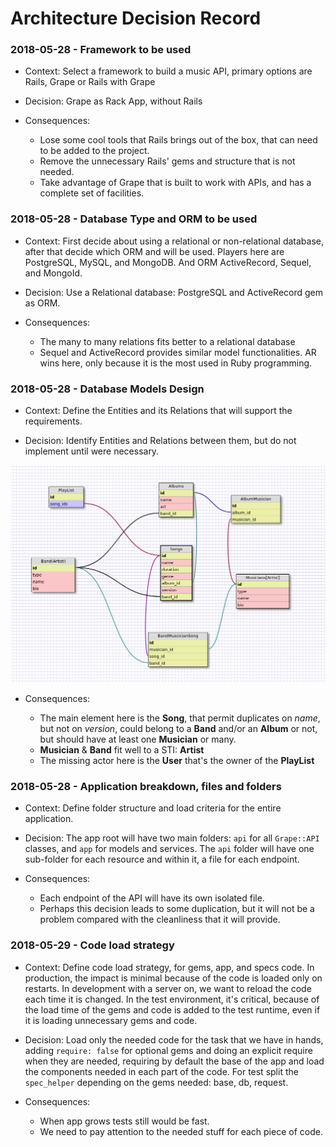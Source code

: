 # Architecture Decision Record

### 2018-05-28 - Framework to be used

* Context: Select a framework to build a music API, primary options are Rails, Grape or Rails with Grape

* Decision: Grape as Rack App, without Rails

* Consequences:

  * Lose some cool tools that Rails brings out of the box, that can need to be added to the project.
  * Remove the unnecessary Rails' gems and structure that is not needed.
  * Take advantage of Grape that is built to work with APIs, and has a complete set of facilities.

### 2018-05-28 - Database Type and ORM to be used

* Context: First decide about using a relational or non-relational database, after that decide which ORM and will be used. Players here are PostgreSQL, MySQL, and MongoDB. And ORM ActiveRecord, Sequel, and MongoId.

* Decision: Use a Relational database: PostgreSQL and ActiveRecord gem as ORM.

* Consequences:

  * The many to many relations fits better to a relational database
  * Sequel and ActiveRecord provides similar model functionalities. AR wins here, only because it is the most used in Ruby programming.

### 2018-05-28 - Database Models Design

* Context: Define the Entities and its Relations that will support the requirements.

* Decision: Identify Entities and Relations between them, but do not implement until were necessary.

![Models](models.png)

* Consequences:

  * The main element here is the **Song**, that permit duplicates on *name*, but not on *version*, could belong to a **Band** and/or an **Album** or not, but should have at least one **Musician** or many.
  * **Musician** & **Band** fit well to a STI: **Artist**
  * The missing actor here is the **User** that's the owner of the **PlayList**

### 2018-05-28 - Application breakdown, files and folders

* Context: Define folder structure and load criteria for the entire application.

* Decision: The app root will have two main folders: `api` for all `Grape::API` classes, and `app` for models and services. The `api` folder will have one sub-folder for each resource and within it, a file for each endpoint.

* Consequences:

  * Each endpoint of the API will have its own isolated file.
  * Perhaps this decision leads to some duplication, but it will not be a problem compared with the cleanliness that it will provide.

### 2018-05-29 - Code load strategy

* Context: Define code load strategy, for gems, app, and specs code. In production, the impact is minimal because of the code is loaded only on restarts. In development with a server on, we want to reload the code each time it is changed. In the test environment, it's critical, because of the load time of the gems and code is added to the test runtime, even if it is loading unnecessary gems and code.

* Decision: Load only the needed code for the task that we have in hands, adding `require: false` for optional gems and doing an explicit require when they are needed, requiring by default the base of the app and load the components needed in each part of the code. For test split the `spec_helper` depending on the gems needed: base, db, request.

* Consequences:

  * When app grows tests still would be fast.
  * We need to pay attention to the needed stuff for each piece of code.

